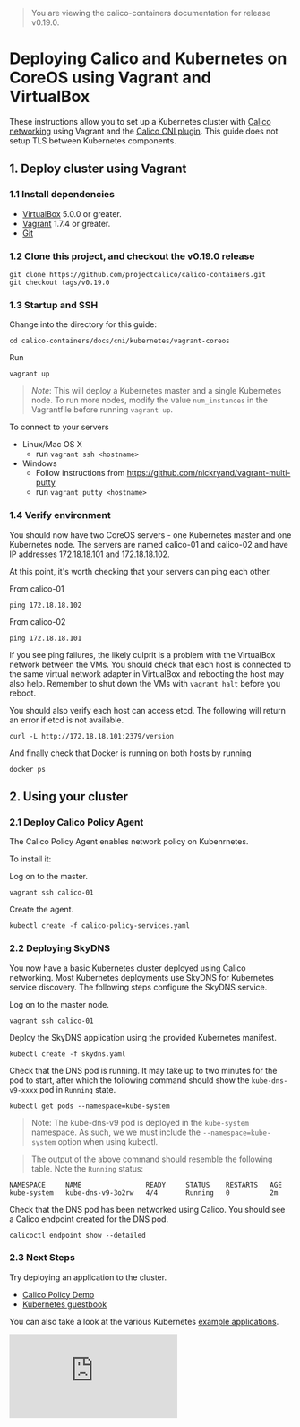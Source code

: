 > You are viewing the calico-containers documentation for release v0.19.0.

# Deploying Calico and Kubernetes on CoreOS using Vagrant and VirtualBox

These instructions allow you to set up a Kubernetes cluster with [Calico networking][calico-networking] using Vagrant and the [Calico CNI plugin][calico-cni]. This guide does not setup TLS between Kubernetes components.

## 1. Deploy cluster using Vagrant

### 1.1 Install dependencies

* [VirtualBox][virtualbox] 5.0.0 or greater.
* [Vagrant][vagrant] 1.7.4 or greater.
* [Git][git]

### 1.2 Clone this project, and checkout the v0.19.0 release

    git clone https://github.com/projectcalico/calico-containers.git
    git checkout tags/v0.19.0

### 1.3 Startup and SSH

Change into the directory for this guide:

    cd calico-containers/docs/cni/kubernetes/vagrant-coreos

Run

    vagrant up

> *Note*: This will deploy a Kubernetes master and a single Kubernetes node.  To run more nodes, modify the value `num_instances` in the Vagrantfile before running `vagrant up`.

To connect to your servers
* Linux/Mac OS X
    * run `vagrant ssh <hostname>`
* Windows
    * Follow instructions from https://github.com/nickryand/vagrant-multi-putty
    * run `vagrant putty <hostname>`

### 1.4 Verify environment

You should now have two CoreOS servers - one Kubernetes master and one Kubernetes node. The servers are named calico-01 and calico-02
and have IP addresses 172.18.18.101 and 172.18.18.102.

At this point, it's worth checking that your servers can ping each other.

From calico-01

    ping 172.18.18.102

From calico-02

    ping 172.18.18.101

If you see ping failures, the likely culprit is a problem with the VirtualBox network between the VMs.  You should
check that each host is connected to the same virtual network adapter in VirtualBox and rebooting the host may also
help.  Remember to shut down the VMs with `vagrant halt` before you reboot.

You should also verify each host can access etcd.  The following will return an error if etcd is not available.

    curl -L http://172.18.18.101:2379/version

And finally check that Docker is running on both hosts by running

    docker ps

## 2. Using your cluster
### 2.1 Deploy Calico Policy Agent
The Calico Policy Agent enables network policy on Kubenrnetes.

To install it:

Log on to the master.
```
vagrant ssh calico-01
```

Create the agent.
```
kubectl create -f calico-policy-services.yaml
```

### 2.2 Deploying SkyDNS
You now have a basic Kubernetes cluster deployed using Calico networking.  Most Kubernetes deployments use SkyDNS for Kubernetes service discovery.  The following steps configure the SkyDNS service.

Log on to the master node.
```
vagrant ssh calico-01
```

Deploy the SkyDNS application using the provided Kubernetes manifest.
```
kubectl create -f skydns.yaml
```

Check that the DNS pod is running. It may take up to two minutes for the pod to start, after which the following command should show the `kube-dns-v9-xxxx` pod in `Running` state.
```
kubectl get pods --namespace=kube-system
```
> Note: The kube-dns-v9 pod is deployed in the `kube-system` namespace.  As such, we we must include the `--namespace=kube-system` option when using kubectl.

>The output of the above command should resemble the following table.  Note the `Running` status:
```
NAMESPACE     NAME                READY     STATUS    RESTARTS   AGE
kube-system   kube-dns-v9-3o2rw   4/4       Running   0          2m
```

Check that the DNS pod has been networked using Calico.  You should see a Calico endpoint created for the DNS pod.
```
calicoctl endpoint show --detailed
```

### 2.3 Next Steps
Try deploying an application to the cluster.
- [Calico Policy Demo](stars-demo/README.md)
- [Kubernetes guestbook](vagrant-coreos/guestbook.md)

You can also take a look at the various Kubernetes [example applications][examples].

[calico-networking]: https://github.com/projectcalico/calico-containers
[calico-cni]: https://github.com/projectcalico/calico-cni
[virtualbox]: https://www.virtualbox.org/
[vagrant]: https://www.vagrantup.com/downloads.html
[using-coreos]: http://coreos.com/docs/using-coreos/
[git]: http://git-scm.com/
[examples]: https://github.com/kubernetes/kubernetes/tree/master/examples

[![Analytics](https://calico-ga-beacon.appspot.com/UA-52125893-3/calico-containers/docs/cni/kubernetes/VagrantCoreOS.md?pixel)](https://github.com/igrigorik/ga-beacon)
